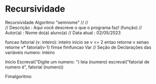# Recursividade
Recursividade
Algoritmo "semnome"
// 
//  
// Descrição   : Aqui você descreve o que o programa faz! (função)
// Autor(a)    : Nome do(a) aluno(a)
// Data atual  : 02/05/2023

funcao fatorial (v: inteiro): inteiro
inicio
se v <= 2 entao
retorne v
senao
retorne v* fatorial(v-1)
fimse
fimfuncao
Var
// Seção de Declarações das variáveis 
numero: inteiro

Inicio
Escreval("Digite um numero: ")
leia (numero)
escreval("fatorial de numero é", fatorial (numero))


Fimalgoritmo
